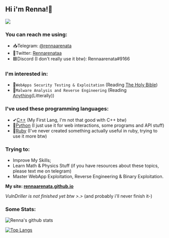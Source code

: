 ## Hi i'm Renna!🦌
![](https://i.ibb.co/yQpkmnb/reindeer-4213845-640.jpg)
### You can reach me using:
- 📥Telegram: [@rennaarenata](https://t.me/rennaarenata)
- 🦅Twitter: [Rennarenataa](https://twitter.com/rennaarenataa)
- 🟦Discord (I don't really use it btw): Rennaarenata#9166

### I'm interested in:
- 📃`WebApps Security Testing & Exploitation` (Reading [The Holy Bible](https://portswigger.net/web-security/web-application-hackers-handbook))
- 👾`Malware Analysis and Reverse Engineering` (Reading [Anything](https://www.anything.org/)(Litterally))

### I've used these programming languages:
- ✔[C++](https://en.wikipedia.org/wiki/C%2B%2B) (My First Lang, I'm not that good with C++ btw)
- 🐍[Python](https://en.wikipedia.org/wiki/Python_(programming_language)) (I just use it for web interactions, some programs and API stuff)
- 💎[Ruby](https://en.wikipedia.org/wiki/Ruby_(programming_language)) (I've never created something actually useful in ruby, trying to use it more btw)

### Trying to:
- Improve My Skills;
- Learn Math & Physics Stuff (if you have resources about these topics, please text me on telegram)
- Master WebApp Exploitation, Reverse Engineering & Binary Exploitation.

**My site: [rennaarenata.github.io](https://rennaarenata.github.io)**

*_VulnDriller is not finished yet btw >.>_* (and probably i'll never finish it-)

### Some Stats:
![Renna's github stats](https://github-readme-stats.vercel.app/api?username=RENNAARENATA&show_icons=true&count_private=true&theme=react)

[![Top Langs](https://github-readme-stats.vercel.app/api/top-langs/?username=RENNAARENATA&layout=compact)](https://github.com/ExploitHaxgithub-readme-stats)
